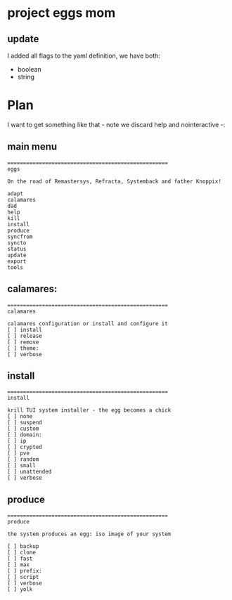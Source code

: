 # project eggs mom

## update
I added all flags to the yaml definition, we have both: 

* boolean
* string

# Plan
I want to get something like that - note we discard help and nointeractive -:

## main menu

```
===================================================
eggs

On the road of Remastersys, Refracta, Systemback and father Knoppix!

adapt
calamares
dad
help
kill
install
produce
syncfrom
syncto
status
update
export
tools
```

## calamares:
```
===================================================
calamares

calamares configuration or install and configure it
[ ] install 
[ ] release 
[ ] remove
[ ] theme: 
[ ] verbose
```

## install
```
===================================================
install

krill TUI system installer - the egg becomes a chick
[ ] none
[ ] suspend
[ ] custom
[ ] domain:
[ ] ip
[ ] crypted
[ ] pve
[ ] random
[ ] small
[ ] unattended
[ ] verbose
```

## produce
```
===================================================
produce

the system produces an egg: iso image of your system

[ ] backup
[ ] clone
[ ] fast
[ ] max
[ ] prefix:
[ ] script
[ ] verbose
[ ] yolk
```

